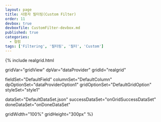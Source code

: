 ```yaml
---
layout: page
title: 사용자 필터링(Custom Filter)
order: 11
devbox: true
devboxfile: CustomFilter-devbox.md
published: true
categories:
  - 컬럼
tags: ['Filtering', '필터링', '필터', 'Custom']
---
```


<script>
var chkID;
var onGridSuccessDataSet = function(data, textStatus, jqXHR) {
	dataProvider.setRows(data);
}

var onDoneDataSet = function() {
	gridView.setColumnProperty("CustomerID","header",{styles:{background:"linear,#22ffd500,#ffffd500,90"}})
	//사용자 필터 이벤트
	gridView.onFilterActionClicked = function (grid, column, action, x, y) {
	  
	  console.log("onFilterActionClicked");
	  if (action == "CustomFilter") {
	    var offset = $("#realgrid").offset();

	    showAutoFiltering(column, x + offset.left - 260, y + offset.top);
	  }
	  setTimeout(function(){
	    document.getElementById("customerText").focus();
	  }, 100)

	};
}

function showAutoFiltering(column, x, y) {
    $("#divAutoFilter").css("left", x);
    $("#divAutoFilter").css("top", y);
 
    $("#divAutoFilter").show();
}

function setCustomFilter(){
	if(document.getElementById($("#customerText").val())){
		alert("이미 해당 필터 조건이 존재합니다.")
	} else if ($("#customerText").val() == ""){
		alert("필터로 검색할 값을 입력하세요.")
	}else{
		var span = $("#spanFilters");
		var label = $("<label />").appendTo(span);
		$("<input />", { type: "checkbox", id: $("#customerText").val(), name: "chkAutoFilterItem", value: $("#customerText").val(), checked: true}).appendTo(label);
		label.append($("#customerText").val());
		span.append("<br/>");
		document.getElementById("customerText").value = ""
		applyAutoFilter();
	}
}

function applyAutoFilter() {
	var filterExpr = "";
	var filterItems = $('input[name="chkAutoFilterItem"]:checked');
	autoFilterItems = [];
	for (var i = 0; i < filterItems.length; i++) {
		autoFilterItems.push(filterItems[i].value);
		if (filterExpr != "")
		filterExpr += " or ";
		filterExpr += "(value like '%" + filterItems[i].value + "%')";
	};
	console.log(filterExpr);
	var filters = {
		name: "auto_result",
		criteria: filterExpr,
		active: true,
		hidden:true
	};

	gridView.addColumnFilters("CustomerID", filters, true);
	$("#divAutoFilter").hide();
	var chkArr = [];
	$("input[name=chkAutoFilterItem]:checked").each(function() {
		chkArr.push($(this).val());
	});
	chkID = chkArr;
};

function closeAutoFilter() {
	$("#divAutoFilter").hide();
	$("input[name=chkAutoFilterItem]:checkbox").each(function() {
		$(this).attr("checked", false);
	});
	if(chkID !== undefined){
		for(var i = 0; i < chkID.length; i++){
			document.getElementById(chkID[i]).checked = true
		}
	}
}

</script>

{% include realgrid.html

  gridVar="gridView"
  dpVar="dataProvider"
  gridId="realgrid"

  fieldSet="DefaultField"
  columnSet="DefaultColumn"
  dpOptionSet="dataProviderOption1"
  gridOptionSet="DefaultGridOption"
  styleSet="style1"

  dataSet="DefaultDataSet.json"
  successDataSet="onGridSuccessDataSet"
  doneDataSet="onDoneDataSet"

  gridWidth="100%"
  gridHeight="300px" %}


<div id="divAutoFilter" style="display:none; position:absolute; height:280px; width:149px; background-color:#eeeeee; border:1px solid black;">
	<input type="text" id="customerText" placeholder="Custom Filter" style="height:20px;width:146px" onkeypress="if(event.keyCode==13) {setCustomFilter();}" autofocus>
    <span id="spanFilters" style="overflow-y:scroll; display:block; width:100%; height:230px"></span>

    <a class="btn secondary small lowercase" onclick="applyAutoFilter();" id="applyAutoFilter">Apply</a>&nbsp;
    <a class="btn secondary small lowercase" onclick="closeAutoFilter();" id="cancelAutoFilter">Cancel</a>
</div>
